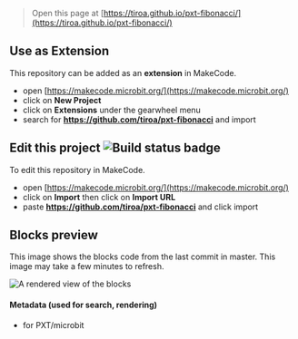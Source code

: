 
> Open this page at [https://tiroa.github.io/pxt-fibonacci/](https://tiroa.github.io/pxt-fibonacci/)

## Use as Extension

This repository can be added as an **extension** in MakeCode.

* open [https://makecode.microbit.org/](https://makecode.microbit.org/)
* click on **New Project**
* click on **Extensions** under the gearwheel menu
* search for **https://github.com/tiroa/pxt-fibonacci** and import

## Edit this project ![Build status badge](https://github.com/tiroa/pxt-fibonacci/workflows/MakeCode/badge.svg)

To edit this repository in MakeCode.

* open [https://makecode.microbit.org/](https://makecode.microbit.org/)
* click on **Import** then click on **Import URL**
* paste **https://github.com/tiroa/pxt-fibonacci** and click import

## Blocks preview

This image shows the blocks code from the last commit in master.
This image may take a few minutes to refresh.

![A rendered view of the blocks](https://github.com/tiroa/pxt-fibonacci/raw/master/.github/makecode/blocks.png)

#### Metadata (used for search, rendering)

* for PXT/microbit
<script src="https://makecode.com/gh-pages-embed.js"></script><script>makeCodeRender("{{ site.makecode.home_url }}", "{{ site.github.owner_name }}/{{ site.github.repository_name }}");</script>
